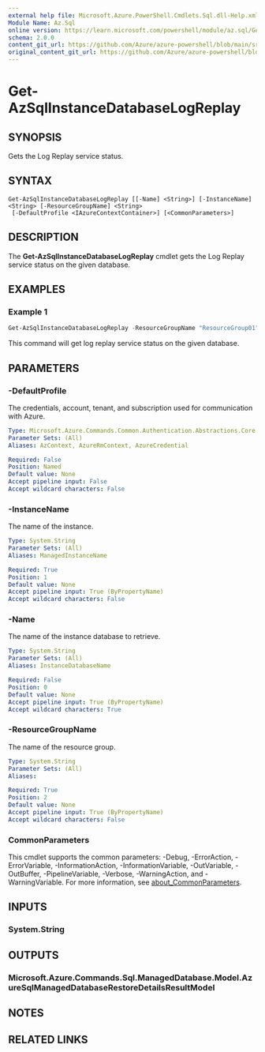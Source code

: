 ```yaml
---
external help file: Microsoft.Azure.PowerShell.Cmdlets.Sql.dll-Help.xml
Module Name: Az.Sql
online version: https://learn.microsoft.com/powershell/module/az.sql/Get-AzSqlInstanceDatabaseLogReplay
schema: 2.0.0
content_git_url: https://github.com/Azure/azure-powershell/blob/main/src/Sql/Sql/help/Get-AzSqlInstanceDatabaseLogReplay.md
original_content_git_url: https://github.com/Azure/azure-powershell/blob/main/src/Sql/Sql/help/Get-AzSqlInstanceDatabaseLogReplay.md
---
```


# Get-AzSqlInstanceDatabaseLogReplay

## SYNOPSIS
Gets the Log Replay service status.

## SYNTAX

```
Get-AzSqlInstanceDatabaseLogReplay [[-Name] <String>] [-InstanceName] <String> [-ResourceGroupName] <String>
 [-DefaultProfile <IAzureContextContainer>] [<CommonParameters>]
```

## DESCRIPTION
The **Get-AzSqlInstanceDatabaseLogReplay** cmdlet gets the Log Replay service status on the given database.

## EXAMPLES

### Example 1
```powershell
Get-AzSqlInstanceDatabaseLogReplay -ResourceGroupName "ResourceGroup01" -InstanceName "ManagedInstance01" -Name "ManagedDatabaseName"
```

This command will get log replay service status on the given database.

## PARAMETERS

### -DefaultProfile
The credentials, account, tenant, and subscription used for communication with Azure.

```yaml
Type: Microsoft.Azure.Commands.Common.Authentication.Abstractions.Core.IAzureContextContainer
Parameter Sets: (All)
Aliases: AzContext, AzureRmContext, AzureCredential

Required: False
Position: Named
Default value: None
Accept pipeline input: False
Accept wildcard characters: False
```

### -InstanceName
The name of the instance.

```yaml
Type: System.String
Parameter Sets: (All)
Aliases: ManagedInstanceName

Required: True
Position: 1
Default value: None
Accept pipeline input: True (ByPropertyName)
Accept wildcard characters: False
```

### -Name
The name of the instance database to retrieve.

```yaml
Type: System.String
Parameter Sets: (All)
Aliases: InstanceDatabaseName

Required: False
Position: 0
Default value: None
Accept pipeline input: True (ByPropertyName)
Accept wildcard characters: True
```

### -ResourceGroupName
The name of the resource group.

```yaml
Type: System.String
Parameter Sets: (All)
Aliases:

Required: True
Position: 2
Default value: None
Accept pipeline input: True (ByPropertyName)
Accept wildcard characters: False
```

### CommonParameters
This cmdlet supports the common parameters: -Debug, -ErrorAction, -ErrorVariable, -InformationAction, -InformationVariable, -OutVariable, -OutBuffer, -PipelineVariable, -Verbose, -WarningAction, and -WarningVariable. For more information, see [about_CommonParameters](http://go.microsoft.com/fwlink/?LinkID=113216).

## INPUTS

### System.String

## OUTPUTS

### Microsoft.Azure.Commands.Sql.ManagedDatabase.Model.AzureSqlManagedDatabaseRestoreDetailsResultModel

## NOTES

## RELATED LINKS
